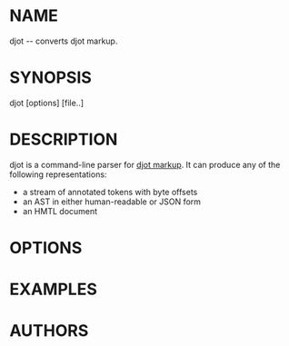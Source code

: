 # NAME

djot -- converts djot markup.

# SYNOPSIS

djot [options] [file..]

# DESCRIPTION

djot is a command-line parser for [djot markup](https://djot.net).
It can produce any of the following representations:

- a stream of annotated tokens with byte offsets
- an AST in either human-readable or JSON form
- an HMTL document

# OPTIONS

<!-- TBD

--matches        -m          Show matches.
--ast            -a          Show AST.
--json           -j          Use JSON for -m or -a.
--sourcepos      -p          Include source positions in AST.
--filter FILE    -f FILE     Filter AST using filter in FILE.
--verbose        -v          Verbose (show warnings).
--version                    Show version information.
--help           -h          Help.

-->

# EXAMPLES

<!-- TBD -->

# AUTHORS

<!-- TBD -->


